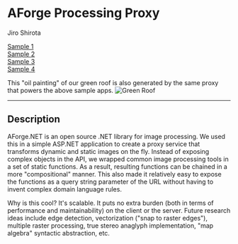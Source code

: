 AForge Processing Proxy
========

Jiro Shirota

[Sample 1](http://jshirota.github.io/TechTrek_Idol_2014/index.html?url=http://server.arcgisonline.com/arcgis/rest/services/ESRI_Imagery_World_2D/MapServer)  
[Sample 2](http://jshirota.github.io/TechTrek_Idol_2014/index.html?url=http://server.arcgisonline.com/arcgis/rest/services/ESRI_StreetMap_World_2D/MapServer)  
[Sample 3](http://jshirota.github.io/TechTrek_Idol_2014/index.html?url=http://sampleserver6.arcgisonline.com/arcgis/rest/services/Toronto/ImageServer)  
[Sample 4](http://jshirota.github.io/TechTrek_Idol_2014/index.html?url=http://sampleserver6.arcgisonline.com/arcgis/rest/services/CharlotteLAS/ImageServer&type=i)

This "oil painting" of our green roof is also generated by the same proxy that powers the above sample apps.
![Green Roof](http://jshirota.com/esri/Proxy.ashx?http://www.esri.ca/sites/default/files/styles/events_focal/public/gen_page_company/Company.jpg?filters=OilPainting();SaturationCorrection(-0.2);)

----

## Description

AForge.NET is an open source .NET library for image processing.  We used this in a simple ASP.NET application to create a proxy service that transforms dynamic and static images on the fly.  Instead of exposing complex objects in the API, we wrapped common image processing tools in a set of static functions.  As a result, resulting functions can be chained in a more "compositional" manner.  This also made it relatively easy to expose the functions as a query string parameter of the URL without having to invent complex domain language rules.

Why is this cool?  It's scalable.  It puts no extra burden (both in terms of performance and maintainability) on the client or the server.  Future research ideas include edge detection, vectorization ("snap to raster edges"), multiple raster processing, true stereo anaglyph implementation, "map algebra" syntactic abstraction, etc.
